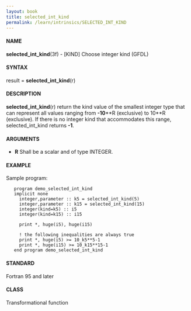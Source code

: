 ```yaml
---
layout: book
title: selected_int_kind
permalink: /learn/intrinsics/SELECTED_INT_KIND
---
```

#### NAME

__selected\_int\_kind__(3f) - \[KIND\] Choose integer kind
(GFDL)

#### SYNTAX

result = __selected\_int\_kind__(r)

#### DESCRIPTION

__selected\_int\_kind__(r) return the kind value of the smallest integer
type that can represent all values ranging from __-10__\*\*R (exclusive)
to 10\*\*R (exclusive). If there is no integer kind that accommodates
this range, selected\_int\_kind returns __-1__.

#### ARGUMENTS

  - __R__
    Shall be a scalar and of type INTEGER.

#### EXAMPLE

Sample program:

```
   program demo_selected_int_kind
   implicit none
     integer,parameter :: k5 = selected_int_kind(5)
     integer,parameter :: k15 = selected_int_kind(15)
     integer(kind=k5) :: i5
     integer(kind=k15) :: i15

     print *, huge(i5), huge(i15)

     ! the following inequalities are always true
     print *, huge(i5) >= 10_k5**5-1
     print *, huge(i15) >= 10_k15**15-1
   end program demo_selected_int_kind
```

#### STANDARD

Fortran 95 and later

#### CLASS

Transformational function
